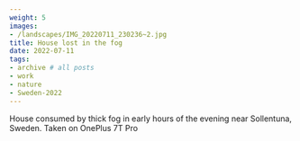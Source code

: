 ```yaml
---
weight: 5
images:
- /landscapes/IMG_20220711_230236~2.jpg
title: House lost in the fog
date: 2022-07-11
tags:
- archive # all posts
- work
- nature
- Sweden-2022
---
```


House consumed by thick fog in early hours of the evening near Sollentuna, Sweden. Taken on OnePlus 7T Pro